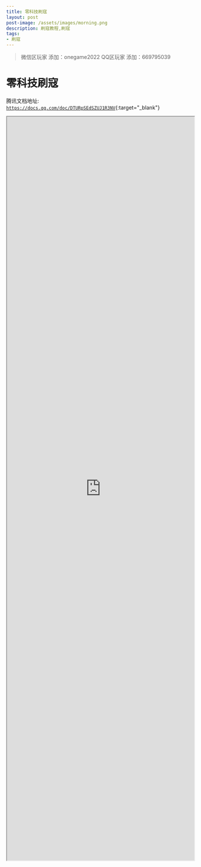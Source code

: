 ```yaml
---
title: 零科技刷寇
layout: post
post-image: /assets/images/morning.png
description: 刷寇教程,刷寇
tags:
- 刷寇
---
```





>微信区玩家 添加：onegame2022
>QQ区玩家  添加：669795039


# 零科技刷寇


腾讯文档地址:  [`https://docs.qq.com/doc/DTURpSEdSZUJ1R3NV`](https://docs.qq.com/sheet/DWWdxRGZub1Z5RGxS?tab=000001){:target="_blank"}



<iframe src="https://docs.qq.com/doc/DTURpSEdSZUJ1R3NV" margin="auto" width="100%" height="2000"></iframe>

